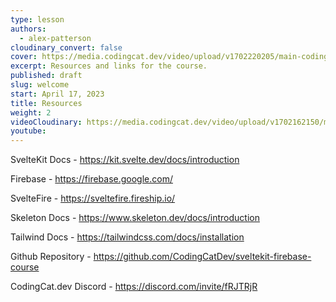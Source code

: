 ```yaml
---
type: lesson
authors:
  - alex-patterson
cloudinary_convert: false
cover: https://media.codingcat.dev/video/upload/v1702220205/main-codingcatdev-photo/courses/sveltekit-firebase/sveltekit-firebase-resources/sveltekit-firebase-resources.mp4
excerpt: Resources and links for the course.
published: draft
slug: welcome
start: April 17, 2023
title: Resources
weight: 2
videoCloudinary: https://media.codingcat.dev/video/upload/v1702162150/main-codingcatdev-photo/courses/sveltekit-firebase/sveltekit-firebase-resources/sveltekit-firebase-resources.mp4
youtube:
---
```


SvelteKit Docs - https://kit.svelte.dev/docs/introduction

Firebase - https://firebase.google.com/

SvelteFire - https://sveltefire.fireship.io/

Skeleton Docs - https://www.skeleton.dev/docs/introduction

Tailwind Docs - https://tailwindcss.com/docs/installation

Github Repository - https://github.com/CodingCatDev/sveltekit-firebase-course

CodingCat.dev Discord - https://discord.com/invite/fRJTRjR
